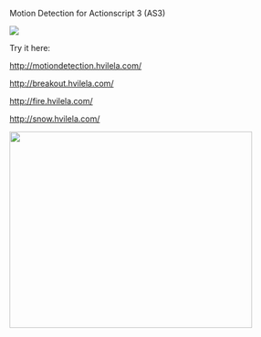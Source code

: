 Motion Detection for Actionscript 3 (AS3)


[![](https://www.paypal.com/en_US/i/btn/btn_donateCC_LG.gif)](https://www.paypal.com/cgi-bin/webscr?cmd=_s-xclick&hosted_button_id=99ETNH8Z3AR5Y)


Try it here:

http://motiondetection.hvilela.com/

http://breakout.hvilela.com/

http://fire.hvilela.com/

http://snow.hvilela.com/

<a href='http://www.youtube.com/watch?feature=player_embedded&v=HgNT308e_Qo' target='_blank'><img src='http://img.youtube.com/vi/HgNT308e_Qo/0.jpg' width='425' height=344 /></a>